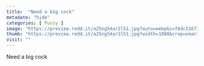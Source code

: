 ```yaml
---
title:  "Need a big cock"
metadate: "hide"
categories: [ Pussy ]
image: "https://preview.redd.it/a25ng54ar2l51.jpg?auto=webp&s=f6dc516733040f9ae67d19faf03e39f7cf532113"
thumb: "https://preview.redd.it/a25ng54ar2l51.jpg?width=1080&crop=smart&auto=webp&s=6c2cbf384fdb7f7a489b8d62d81b4b986e9506fb"
visit: ""
---
```

Need a big cock
